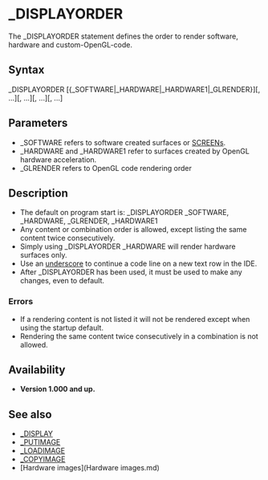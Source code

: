 # _DISPLAYORDER

The _DISPLAYORDER statement defines the order to render software, hardware and custom-OpenGL-code.

  

## Syntax

_DISPLAYORDER [{_SOFTWARE|_HARDWARE|_HARDWARE1|_GLRENDER}][, ...][, ...][, ...][, ...]
  

## Parameters

* _SOFTWARE refers to software created surfaces or [SCREENs](SCREENs.md).
* _HARDWARE and _HARDWARE1 refer to surfaces created by OpenGL hardware acceleration.
* _GLRENDER refers to OpenGL code rendering order

  

## Description

* The default on program start is: _DISPLAYORDER _SOFTWARE, _HARDWARE, _GLRENDER, _HARDWARE1
* Any content or combination order is allowed, except listing the same content twice consecutively.
* Simply using _DISPLAYORDER _HARDWARE will render hardware surfaces only.
* Use an [underscore](underscore.md) to continue a code line on a new text row in the IDE.
* After _DISPLAYORDER has been used, it must be used to make any changes, even to default.

### Errors

* If a rendering content is not listed it will not be rendered except when using the startup default.
* Rendering the same content twice consecutively in a combination is not allowed.

  

## Availability

* **Version 1.000 and up.**

  

## See also

* [_DISPLAY](_DISPLAY.md)
* [_PUTIMAGE](_PUTIMAGE.md)
* [_LOADIMAGE](_LOADIMAGE.md)
* [_COPYIMAGE](_COPYIMAGE.md)
* [Hardware images](Hardware images.md)

  
